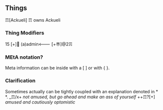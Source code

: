 ## Things
☶[Ackueli] ☶ owns Ackueli

### Thing Modifiers
15 [+]👀
(a)admin<--- [+〠]@2☴

### MEtA notation?
Meta information can be inside with a [ ] or with { }.

### Clarification
Sometimes actually can be tightly coupled with an explanation denoted in * *.
_☶/x+ *not amused, but go ahead and make an ass of yourself*
++☶?[+] *amused and cautiously optomistic*